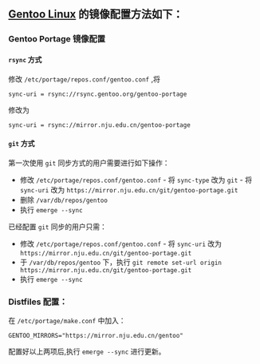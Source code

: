 ## [Gentoo Linux](https://www.gentoo.org/) 的镜像配置方法如下：

### Gentoo Portage 镜像配置

#### `rsync` 方式

修改 `/etc/portage/repos.conf/gentoo.conf` ,将

```
sync-uri = rsync://rsync.gentoo.org/gentoo-portage
```

修改为

```
sync-uri = rsync://mirror.nju.edu.cn/gentoo-portage
```

#### `git` 方式

第一次使用 `git` 同步方式的用户需要进行如下操作：

- 修改 `/etc/portage/repos.conf/gentoo.conf`
		- 将 `sync-type` 改为 `git`
		- 将 `sync-uri` 改为 `https://mirror.nju.edu.cn/git/gentoo-portage.git`
- 删除 `/var/db/repos/gentoo`
- 执行 `emerge --sync`

已经配置 `git` 同步的用户只需：

- 修改 `/etc/portage/repos.conf/gentoo.conf`
		- 将 `sync-uri` 改为 `https://mirror.nju.edu.cn/git/gentoo-portage.git`
- 于 `/var/db/repos/gentoo` 下，执行 `git remote set-url origin https://mirror.nju.edu.cn/git/gentoo-portage.git`
- 执行 `emerge --sync`

### Distfiles 配置：

在 `/etc/portage/make.conf` 中加入：

```
GENTOO_MIRRORS="https://mirror.nju.edu.cn/gentoo"
```

配置好以上两项后,执行 `emerge --sync` 进行更新。
